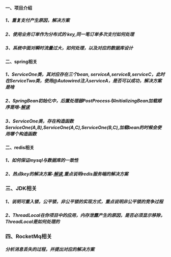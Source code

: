 #### 一、项目介绍
##### 1、重复支付产生原因，解决方案
##### 2、使用业务订单作为分布式的 key,同一笔订单多次支付如何处理
##### 3、系统中面对瞬时流量过大，如何处理，以及对应的数据库设计


#### 二、spring相关
##### 1、ServiceOne类，其对应存在三个bean, serviceA,serviceB,serviceC，此时在ServiceTwo类，使用@Autowired注入serviceA，是否可以成功，解决方案是啥
##### 2、SpringBean初始化中，后置处理器PostProcess与InitializingBean加载顺序是啥-[解读](https://segmentfault.com/a/1190000014105687)
##### 3、ServiceOne类，存在构造函数ServiceOne(A,B),ServiceOne(A,C),ServiceOne(B,C),加载bean的时候会使用哪个构造函数

#### 二、redis相关
##### 1、如何保证mysql与数据库的一致性
##### 2、热点key的解决方案-[解读](https://m.jb51.net/article/161499.htm),**重点说明redis服务端的解决方案**

### 三、JDK相关
##### 1、说明可重入锁，公平锁，非公平锁的实现方式，**重点说明非公平锁的竞争过程**
##### 2、ThreadLocal在你项目中的应用，内存泄露产生的原因，是否必须显示移除，ThreadLocal是如何处理的

### 四、RocketMq相关
##### 分析消息丢失的过程，并提出对应的解决方案




